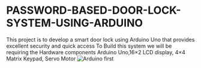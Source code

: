 # PASSWORD-BASED-DOOR-LOCK-SYSTEM-USING-ARDUINO
This project is to develop a smart door lock using Arduino Uno that provides excellent security and quick access
To Build this system we will be requiring the Hardware
components Arduino Uno,16×2 LCD display, 4×4 Matrix Keypad, Servo
Motor
![Arduino first](https://user-images.githubusercontent.com/88914582/195511948-31530089-55cd-4fab-aac8-160f29f0713f.png)

